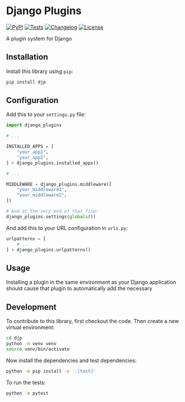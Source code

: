 # Django Plugins

[![PyPI](https://img.shields.io/pypi/v/djp.svg)](https://pypi.org/project/djp/)
[![Tests](https://github.com/simonw/djp/actions/workflows/test.yml/badge.svg)](https://github.com/simonw/djp/actions/workflows/test.yml)
[![Changelog](https://img.shields.io/github/v/release/simonw/djp?include_prereleases&label=changelog)](https://github.com/simonw/djp/releases)
[![License](https://img.shields.io/badge/license-Apache%202.0-blue.svg)](https://github.com/simonw/djp/blob/main/LICENSE)

A plugin system for Django

## Installation

Install this library using `pip`:
```bash
pip install djp
```

## Configuration

Add this to your `settings.py` file:
```python
import django_plugins

# ...

INSTALLED_APPS = [
    "your_app1",
    "your_app2",
] + django_plugins.installed_apps()

# ...

MIDDLEWARE = django_plugins.middleware([
    "your_middleware1",
    "your_middleware2",
])

# And at the very end of that file:
django_plugins.settings(globals())
```
And add this to your URL configuration in `urls.py`:
```python
urlpatterns = [
    # ...
] + django_plugins.urlpatterns()
```

## Usage

Installing a plugin in the same environment as your Django application should cause that plugin to automatically add the necessary 

## Development

To contribute to this library, first checkout the code. Then create a new virtual environment:
```bash
cd djp
python -m venv venv
source venv/bin/activate
```
Now install the dependencies and test dependencies:
```bash
python -m pip install -e '.[test]'
```
To run the tests:
```bash
python -m pytest
```
